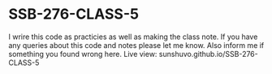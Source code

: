 # SSB-276-CLASS-5
I wrire this code as practicies as well as making the class note. If you have any queries about this code and notes please let me know. Also inform me if something you found wrong here.    Live view: sunshuvo.github.io/SSB-276-CLASS-5
